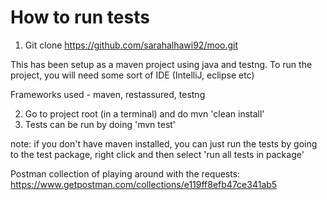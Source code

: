 # How to run tests 

1. Git clone https://github.com/sarahalhawi92/moo.git 

This has been setup as a maven project using java and testng. To run the project, you will need some sort of IDE (IntelliJ, eclipse etc)

Frameworks used - maven, restassured, testng

2. Go to project root (in a terminal) and do mvn 'clean install'
3. Tests can be run by doing 'mvn test'

note: if you don't have maven installed, you can just run the tests by going to the test package, right click and then select 'run all tests in package'

Postman collection of playing around with the requests: https://www.getpostman.com/collections/e119ff8efb47ce341ab5
